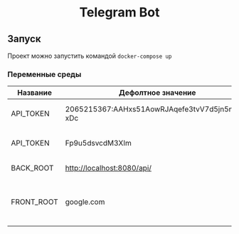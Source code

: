 # **<p align="center">Telegram Bot</p>**

## Запуск

Проект можно запустить командой `docker-compose up`

### Переменные среды

|Название|Дефолтное значение|Описание|
|-|-|-|
|API_TOKEN|2065215367:AAHxs51AowRJAqefe3tvV7d5jn5nsC_-xDc|Токен доступа к ТГ боту|
|API_TOKEN|Fp9u5dsvcdM3XIm|Токен доступа к *BackEnd*|
|BACK_ROOT|<http://localhost:8080/api/>|Путь к серверу|
|FRONT_ROOT|google.com|Ссылка на сайт, который будет отображаться в "О Нас"|
